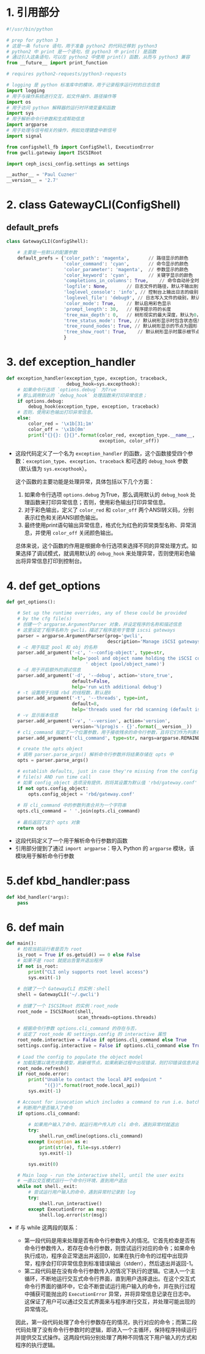 # 1. 引用部分

```python
#!/usr/bin/python

# prep for python 3
# 这是一条 future 语句，用于准备 python2 的代码迁移到 python3
# python2 中 print 是一个语句，但 python3 中 print() 是函数
# 通过引入这条语句，可以在 python2 中使用 print() 函数，从而与 python3 兼容
from __future__ import print_function

# requires python2-requests/python3-requests

# logging 是 python 标准库中的模块，用于记录程序运行时的日志信息
import logging
# 用于与操作系统进行交互，如文件操作、路径操作等
import os
# 用于访问 python 解释器的运行时环境变量和函数
import sys
# 用于解析命令行参数和生成帮助信息
import argparse
# 用于处理与信号相关的操作，例如处理键盘中断信号
import signal

from configshell_fb import ConfigShell, ExecutionError
from gwcli.gateway import ISCSIRoot

import ceph_iscsi_config.settings as settings

__author__ = 'Paul Cuzner'
__version__ = '2.7'
```



# 2. **class** GatewayCLI(ConfigShell)

##  default_prefs 

```python
class GatewayCLI(ConfigShell):

	# 主要是一些默认的配置参数
    default_prefs = {'color_path': 'magenta', 		// 路径显示的颜色
                     'color_command': 'cyan',		// 命令显示的颜色
                     'color_parameter': 'magenta',	// 参数显示的颜色
                     'color_keyword': 'cyan',		// 关键字显示的颜色
                     'completions_in_columns': True,	// 命令自动补全时是否以列的形式 
                     'logfile': None,		// 日志文件的路径，默认不输出到文件（none）
                     'loglevel_console': 'info', // 控制台上输出日志的级别，默认为 info
                     'loglevel_file': 'debug9', // 日志写入文件的级别，默认为 debug9
                     'color_mode': True,	// 默认启用彩色显示
                     'prompt_length': 30,	// 程序提示符的长度
                     'tree_max_depth': 0,	// 树形现实的最大深度，默认为0，表示不限制
                     'tree_status_mode': True, // 默认树形显示时包含状态信息
                     'tree_round_nodes': True, // 默认树形显示的节点为圆形
                     'tree_show_root': True,	// 默认树形显示时展示根节点
                     }
```

# 3. **def**  exception_handler 

``` python
def exception_handler(exception_type, exception, traceback,
                      debug_hook=sys.excepthook):
	# 如果命令行选项 `options.debug` 为True
    # 那么调用默认的 `debug_hook` 处理函数来打印异常信息；
    if options.debug:
        debug_hook(exception_type, exception, traceback)
    # 否则，使用彩色输出打印异常信息。
	else:
        color_red = '\x1b[31;1m'
        color_off = '\x1b[0m'
        print("{}{}: {}{}".format(color_red, exception_type.__name__,
                                  exception, color_off))
```

- 这段代码定义了一个名为 `exception_handler` 的函数，这个函数接受四个参数：`exception_type`、`exception`、`traceback` 和可选的 `debug_hook` 参数（默认值为 `sys.excepthook`）。

  这个函数的主要功能是处理异常，具体包括以下几个方面：

  1. 如果命令行选项 `options.debug` 为True，那么调用默认的 `debug_hook` 处理函数来打印异常信息；否则，使用彩色输出打印异常信息。
  2. 对于彩色输出，定义了 `color_red` 和 `color_off` 两个ANSI转义码，分别表示红色和关闭ANSI颜色输出。
  3. 最终使用print语句输出异常信息，格式化为红色的异常类型名称、异常消息，并使用 `color_off` 关闭颜色输出。

  总体来说，这个函数的作用是根据命令行选项来选择不同的异常处理方式。如果选择了调试模式，就调用默认的 `debug_hook` 来处理异常，否则使用彩色输出将异常信息打印到控制台。



# 4. def get_options

```python
def get_options():

    # Set up the runtime overrides, any of these could be provided
    # by the cfg file(s)
    # 创建一个 argparse.ArgumentParser 对象，并设定程序的名称和描述信息
    # 这里设定了程序名称为 gwcli，描述了程序是用于管理 iscsi gateways
    parser = argparse.ArgumentParser(prog='gwcli',
                                     description='Manage iSCSI gateways')
    # -c 用于指定 pool 和 obj 的名称
    parser.add_argument('-c', '--config-object', type=str,
                        help='pool and object name holding the iSCSI config'
                             ' object (pool/object_name)')
    # -d 用于开启额外的调试信息
    parser.add_argument('-d', '--debug', action='store_true',
                        default=False,
                        help='run with additional debug')
    # -t 设置用于扫描 rbd 的线程数，默认是8
    parser.add_argument('-t', '--threads', type=int,
                        default=8,
                        help='threads used for rbd scanning (default is 8)')
    # -v 显示版本信息
    parser.add_argument('-v', '--version', action='version',
                        version='%(prog)s - {}'.format(__version__))
    # cli_command 指定了一个位置参数，用于接收残余的命令行参数，且将它们作为列表存储
    parser.add_argument('cli_command', type=str, nargs=argparse.REMAINDER)

    # create the opts object
    # 调用 parser.parse_args() 解析命令行参数并将结果存储在 opts 中
    opts = parser.parse_args()

    # establish defaults, just in case they're missing from the config
    # file(s) AND run time call
    # 如果 config_object 选项没有提供，则将其设置为默认值 'rbd/gateway.conf'
    if not opts.config_object:
        opts.config_object = 'rbd/gateway.conf'
	
	# 将 cli_command 中的参数列表合并为一个字符串
    opts.cli_command = ' '.join(opts.cli_command)
	
    # 最后返回了这个 opts 对象
    return opts
```

- 这段代码定义了一个用于解析命令行参数的函数
- 引用部分提到了通过 `import argparse`：导入 Python 的 `argparse` 模块，该模块用于解析命令行参数



# 5.def kbd_handler:pass

 ```python
 def kbd_handler(*args):
     pass
 ```



# 6. def main

```python
def main():
    # 检视当前运行者是否为 root
    is_root = True if os.getuid() == 0 else False
    # 如果不是 root 就提出告警并退出程序
    if not is_root:
        print("CLI only supports root level access")
        sys.exit(-1)
	
    # 创建了一个 GatewayCLI 的实例：shell
    shell = GatewayCLI('~/.gwcli')
    
	# 创建了一个 ISCSIRoot 的实例：root_node
    root_node = ISCSIRoot(shell,
                          scan_threads=options.threads)
	
    # 根据命令行参数 options.cli_command 的存在与否，
    # 设定了 root_node 和 settings.config 的 interactive 属性
    root_node.interactive = False if options.cli_command else True
    settings.config.interactive = False if options.cli_command else True
	
    # Load the config to populate the object model
    # 加载配置以填充对象模型，刷新根节点，如果刷新过程中出现错误，则打印错误信息并退出程序
    root_node.refresh()
    if root_node.error:
        print("Unable to contact the local API endpoint "
              "({})".format(root_node.local_api))
        sys.exit(-1)

    # Account for invocation which includes a command to run i.e. batch mode
    # 判断用户是否输入了命令
    if options.cli_command:
        
		# 如果用户输入了命令，就运行用户传入的 cli 命令，遇到异常时就退出
        try:
            shell.run_cmdline(options.cli_command)
        except Exception as e:
            print(str(e), file=sys.stderr)
            sys.exit(-1)

        sys.exit(0)

    # Main loop - run the interactive shell, until the user exits
    # 一直以交互模式运行一个命令行环境，直到用户退出
    while not shell._exit:
        # 尝试运行用户输入的命令，遇到异常时记录到 log
        try:
            shell.run_interactive()
        except ExecutionError as msg:
            shell.log.error(str(msg))

```

- if 与 while 这两段的联系：

  - 第一段代码是用来处理是否有命令行参数传入的情况。它首先检查是否有命令行参数传入，若存在命令行参数，则尝试运行对应的命令；如果命令执行成功，程序会正常退出并返回0，如果在执行命令的过程中出现异常，程序会打印异常信息到标准错误输出（stderr），然后退出并返回-1。
  - 第二段代码是在没有命令行参数传入的情况下执行的逻辑。它进入一个主循环，不断地运行交互式命令行界面，直到用户选择退出。在这个交互式命令行界面的循环中，它会不断尝试运行用户输入的命令，并在执行过程中捕获可能抛出的 `ExecutionError` 异常，并将异常信息记录在日志中。这保证了用户可以通过交互式界面来与程序进行交互，并处理可能出现的异常情况。

  因此，第一段代码处理了命令行参数存在的情况，执行对应的命令；而第二段代码处理了没有命令行参数时的逻辑，即进入一个主循环，保持程序持续运行并提供交互式操作。这两段代码分别处理了两种不同情况下用户输入的方式和程序的执行逻辑。
